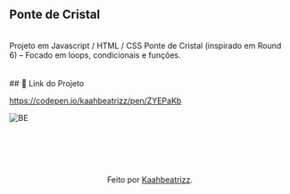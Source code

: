 ## Ponte de Cristal<br>
<br>
Projeto em Javascript / HTML / CSS     Ponte de Cristal (inspirado em Round 6) – Focado em loops, condicionais e funções.<br>
<br>
<br>
## 🔗 Link do Projeto 

https://codepen.io/kaahbeatrizz/pen/ZYEPaKb<br>


![BE](https://github.com/user-attachments/assets/fa4914f1-ca21-4514-a8f8-7236032e1276)

<br>
<br>
<br>

##
<div align="center">Feito por <a href="https://github.com/kaahbeatrizz">Kaahbeatrizz</a>.</div>
